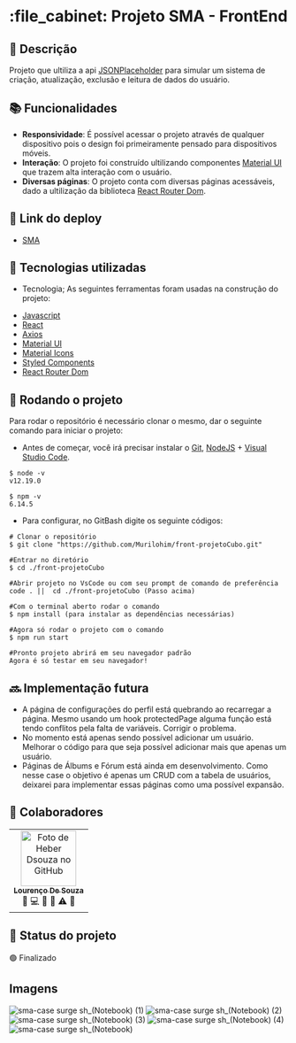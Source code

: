 <h1 align="center">:file_cabinet: Projeto SMA - FrontEnd</h1>

## :memo: Descrição
Projeto que ultiliza a api [JSONPlaceholder](https://jsonplaceholder.typicode.com/) para simular um sistema de criação, atualização, exclusão e leitura de dados do usuário.

## :books: Funcionalidades
* <b>Responsividade</b>: É possível acessar o projeto através de qualquer dispositivo pois o design foi primeiramente pensado para dispositivos móveis.
* <b>Interação</b>: O projeto foi construído ultilizando componentes [Material UI](https://mui.com/pt/) que trazem alta interação com o usuário. 
* <b>Diversas páginas</b>: O projeto conta com diversas páginas acessáveis, dado a ultilização da biblioteca  [React Router Dom](https://v5.reactrouter.com/web/guides/quick-start).

## 🔗 Link do deploy

- [SMA](https://sma-case.surge.sh)

## :wrench: Tecnologias utilizadas
* Tecnologia;
As seguintes ferramentas foram usadas na construção do projeto:

- [Javascript](https://www.javascript.com/)
- [React](https://pt-br.reactjs.org/)
- [Axios](https://axios-http.com/)
- [Material UI](https://mui.com/pt/)
- [Material Icons](https://mui.com/pt/material-ui/material-icons/)
- [Styled Components](https://styled-components.com/)
- [React Router Dom](https://v5.reactrouter.com/web/guides/quick-start)

## :rocket: Rodando o projeto
Para rodar o repositório é necessário clonar o mesmo, dar o seguinte comando para iniciar o projeto:
- Antes de começar, você irá precisar instalar o [Git](https://git-scm.com/), [NodeJS](https://nodejs.org/pt-br/download/) + [Visual Studio Code](https://code.visualstudio.com/).

```# Versões mínimas ou superiores.
$ node -v
v12.19.0

$ npm -v
6.14.5
```

- Para configurar, no GitBash digite os seguinte códigos:

```
# Clonar o repositório
$ git clone "https://github.com/Murilohim/front-projetoCubo.git"

#Entrar no diretório
$ cd ./front-projetoCubo

#Abrir projeto no VsCode ou com seu prompt de comando de preferência
code . ||  cd ./front-projetoCubo (Passo acima) 

#Com o terminal aberto rodar o comando
$ npm install (para instalar as dependências necessárias)

#Agora só rodar o projeto com o comando
$ npm run start

#Pronto projeto abrirá em seu navegador padrão
Agora é só testar em seu navegador!
```

## :soon: Implementação futura
- A página de configurações do perfil está quebrando ao recarregar a página. Mesmo usando um hook protectedPage alguma função está tendo conflitos pela falta de variáveis. Corrigir o problema.
- No momento está apenas sendo possível adicionar um usuário. Melhorar o código para que seja possível adicionar mais que apenas um usuário.
- Páginas de Álbums e Fórum está ainda em desenvolvimento. Como nesse case o objetivo é apenas um CRUD com a tabela de usuários, deixarei para implementar essas páginas como uma possível expansão.

## :handshake: Colaboradores
<table>
  <tr>
    <td align="center">
      <a href="https://github.com/Heber-Dsouza">
        <img src="https://avatars.githubusercontent.com/u/98241441?v=4" width="100px;" alt="Foto de Heber Dsouza no GitHub"/><br>
        <sub>
          <b>Lourenço De Souza</b>
        </sub>
      </a>
      <br>
          <span title="Project Management">📆</span>
          <span title="Code">💻</span>
          <span title="Documentation">📖</span>
          <span title="Ideas & Planning">🤔</span>
          <span title="Testing">⚠</span>
          <span title="Style">🎨</span>
    </td>
  </tr>
</table>

## :dart: Status do projeto
🟢 Finalizado

## Imagens
![sma-case surge sh_(Notebook) (1)](https://user-images.githubusercontent.com/98241441/186950053-49ed9342-025a-4103-a040-1b1528bfb81b.png)
![sma-case surge sh_(Notebook) (2)](https://user-images.githubusercontent.com/98241441/186950097-2bd019d0-c5f5-4d11-a87e-e595443b3f13.png)
![sma-case surge sh_(Notebook) (3)](https://user-images.githubusercontent.com/98241441/186950113-3e87cc26-a029-48fd-b092-b7dd2060c5b1.png)
![sma-case surge sh_(Notebook) (4)](https://user-images.githubusercontent.com/98241441/186950123-f5005f33-4163-4864-ba5f-d28fb76c5406.png)
![sma-case surge sh_(Notebook)](https://user-images.githubusercontent.com/98241441/186950136-440d8b7a-372e-46f3-8d2b-505e3c7a5c9f.png)
